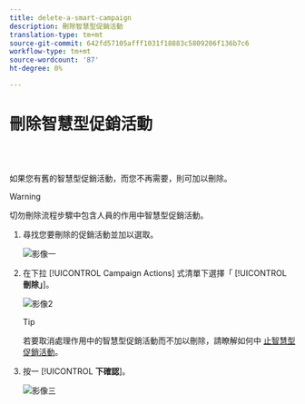 ```yaml
---
title: delete-a-smart-campaign
description: 刪除智慧型促銷活動
translation-type: tm+mt
source-git-commit: 642fd57105afff1031f18883c5809206f136b7c6
workflow-type: tm+mt
source-wordcount: '87'
ht-degree: 0%

---
```



# 刪除智慧型促銷活動

<br> 

如果您有舊的智慧型促銷活動，而您不再需要，則可加以刪除。

>[!WARNING]
>
>切勿刪除流程步驟中包含人員的作用中智慧型促銷活動。

1. 尋找您要刪除的促銷活動並加以選取。

   ![影像一](/help/sky/assets/smart-campaigns/delete-a-smart-campaign/delete-a-smart-campaign-1.png)

1. 在下拉 [!UICONTROL Campaign Actions] 式清單下選擇「 [!UICONTROL **刪除」**]。

   ![影像2](/help/sky/assets/smart-campaigns/delete-a-smart-campaign/delete-a-smart-campaign-2.png)

   >[!TIP]
   >
   >若要取消處理作用中的智慧型促銷活動而不加以刪除，請瞭解如何中 [止智慧型促銷活動](https://docs.marketo.com/display/DOCS/Abort+a+Smart+Campaign)。

1. 按一 [!UICONTROL **下確認**]。

   ![影像三](/help/sky/assets/smart-campaigns/delete-a-smart-campaign/delete-a-smart-campaign-3.png)

